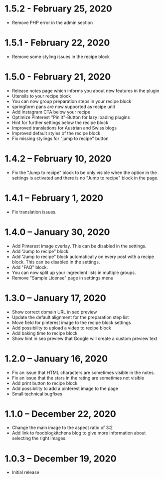 # 1.5.2 - February 25, 2020
- Remove PHP error in the admin section

# 1.5.1 - February 22, 2020
- Remove some styling issues in the recipe block

# 1.5.0 - February 21, 2020
- Release notes page which informs you about new features in the plugin
- Utensils to your recipe block
- You can now group preparation steps in your recipe block
- springform pans are now supported as recipe unit
- Add Instagram CTA below your recipe
- Optimize Pinterest "Pin it"-Button for lazy loading plugins 
- Hint for further settings below the recipe block
- Improved translations for Austrian and Swiss blogs
- Improved default styles of the recipe block
- Fix missing stylings for "jump to recipe" button

# 1.4.2 – February 10, 2020
- Fix the "Jump to recipe" block to be only visible when the option in the settings is activated and there is no "Jump to recipe" block in the page.

# 1.4.1 – February 1, 2020
- Fix translation issues.

# 1.4.0 – January 30, 2020
- Add Pinterest image overlay. This can be disabled in the settings.
- Add "Jump to recipe" block.
- Add "Jump to recipe" block automatically on every post with a recipe block. This can be disabled in the settings.
- Add "FAQ" block.
- You can now split up your ingredient lists in multiple groups.
- Remove "Sample License" page in settings menu

# 1.3.0 – January 17, 2020
- Show correct domain URL in seo preview
- Update the default alignment for the preparation step list
- Move field for pinterest image to the recipe block settings
- Add possibility to upload a video to recipe block
- Add baking time to recipe block
- Show hint in seo preview that Google will create a custom preview text

# 1.2.0 – January 16, 2020
- Fix an issue that HTML characters are sometimes visible in the notes.
- Fix an issue that the stars in the rating are sometimes not visible
- Add print button to recipe block
- Add possibility to add a pinterest image to the page
- Small technical bugfixes

# 1.1.0 – December 22, 2020
- Change the main image to the aspect ratio of 3:2
- Add link to foodblogkitchens blog to give more information about selecting the right images.

# 1.0.3 – December 19, 2020
- Initial release